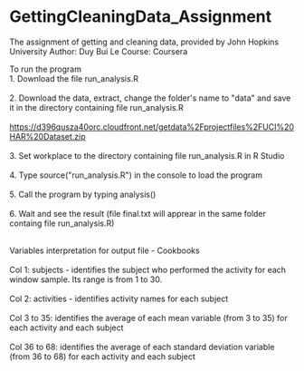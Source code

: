 GettingCleaningData_Assignment
==============================

The assignment of getting and cleaning data, provided by John Hopkins University
Author: Duy Bui Le
Course: Coursera

To run the program
<br>1. Download the file run_analysis.R</br>
<br>2. Download the data, extract, change the folder's name to "data" and save it in the directory containing file run_analysis.R</br>
<br>https://d396qusza40orc.cloudfront.net/getdata%2Fprojectfiles%2FUCI%20HAR%20Dataset.zip</br>
<br>3. Set workplace to the directory containing file run_analysis.R in R Studio</br>
<br>4. Type source("run_analysis.R") in the console to load the program</br>
<br>5. Call the program by typing analysis() </br>
<br>6. Wait and see the result (file final.txt will apprear in the same folder containg file run_analysis.R)</br>

<br>Variables interpretation for output file - Cookbooks</br>
<br>Col 1: subjects - identifies the subject who performed the activity for each window sample. Its range is from 1 to 30. </br>
<br>Col 2: activities - identifies activity names for each subject</br>
<br>Col 3 to 35: identifies the average of each mean variable (from 3 to 35) for each activity and each subject</br>
<br>Col 36 to 68: identifies the average of each standard deviation variable (from 36 to 68) for each activity and each subject</br>
